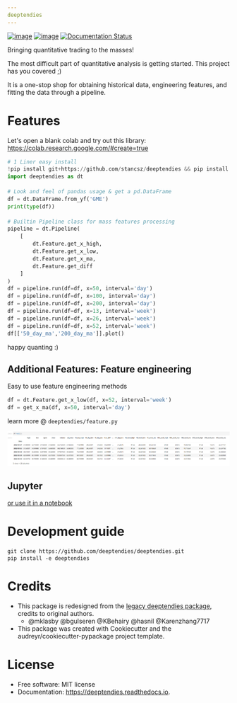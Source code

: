 ```yaml
---
deeptendies
---
```


[![image](https://img.shields.io/pypi/v/deeptendies.svg)](https://pypi.python.org/pypi/deeptendies)
[![image](https://img.shields.io/travis/stancsz/deeptendies.svg)](https://travis-ci.com/stancsz/deeptendies)
[![Documentation Status](https://readthedocs.org/projects/deeptendies/badge/?version=latest)](https://deeptendies.readthedocs.io/en/latest/?version=latest)

Bringing quantitative trading to the masses!

The most difficult part of quantitative analysis is getting started. This project has you covered ;)

It is a one-stop shop for obtaining historical data, engineering features, and fitting the data through a pipeline.


# Features
Let's open a blank colab and try out this library: https://colab.research.google.com/#create=true

```python
# 1 Liner easy install
!pip install git+https://github.com/stancsz/deeptendies && pip install -r https://raw.githubusercontent.com/stancsz/deeptendies/main/requirements.txt
import deeptendies as dt

# Look and feel of pandas usage & get a pd.DataFrame
df = dt.DataFrame.from_yf('GME')
print(type(df))

# Builtin Pipeline class for mass features processing
pipeline = dt.Pipeline(
    [
        dt.Feature.get_x_high,
        dt.Feature.get_x_low,
        dt.Feature.get_x_ma,
        dt.Feature.get_diff
    ]
)
df = pipeline.run(df=df, x=50, interval='day')
df = pipeline.run(df=df, x=100, interval='day')
df = pipeline.run(df=df, x=200, interval='day')
df = pipeline.run(df=df, x=13, interval='week')
df = pipeline.run(df=df, x=26, interval='week')
df = pipeline.run(df=df, x=52, interval='week')
df[['50_day_ma','200_day_ma']].plot()
```
happy quanting :)

## Additional Features: Feature engineering
Easy to use feature engineering methods
```python
df = dt.Feature.get_x_low(df, x=52, interval='week')
df = get_x_ma(df, x=50, interval='day')
```
learn more @ `deeptendies/feature.py`

![img.png](docs/img.png)
## Jupyter
[or use it in a notebook](https://github.com/deeptendies/deeptendies/blob/master/tests/jupyter/01_getting_stock_data_and_engineer_feature.ipynb)

# Development guide
```
git clone https://github.com/deeptendies/deeptendies.git
pip install -e deeptendies
```

# Credits
- This package is redesigned from the [legacy deeptendies package](https://github.com/deeptendies/legacy-deeptendies-library), credits to original authors.
  - @mklasby @bgulseren @KBehairy @hasnil @Karenzhang7717
- This package was created with Cookiecutter and the audreyr/cookiecutter-pypackage project template.

# License
- Free software: MIT license
- Documentation: <https://deeptendies.readthedocs.io>.
